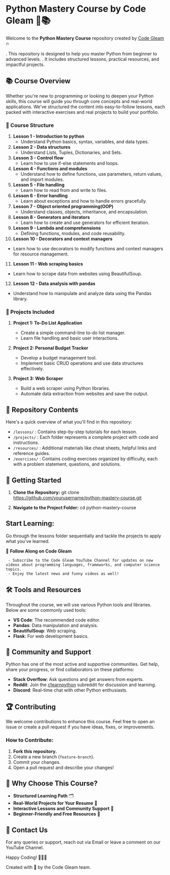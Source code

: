 # Python Mastery Course by Code Gleam 🎥📚

Welcome to the **Python Mastery Course** repository created by [Code Gleam](https://www.youtube.com/channel/CodeGleam) 🔥

. This repository is designed to help you master Python from beginner to advanced levels.
. It includes structured lessons, practical resources, and impactful projects.

## 📚 Course Overview

Whether you're new to programming or looking to deepen your Python skills, this course will guide you through core concepts and real-world applications. We've structured the content into easy-to-follow lessons, each packed with interactive exercises and real projects to build your portfolio.

### 📅 Course Structure

1. **Lesson 1 - Introduction to python**
   - Understand Python basics, syntax, variables, and data types.
2. **Lesson 2 - Data structures**
   - Understand Lists, Tuples, Dictionaries, and Sets.
3. **Lesson 3 - Control flow**
   - Learn how to use if-else statements and loops.
4. **Lesson 4 - Functions and modules**
   - Understand how to define functions, use parameters, return values, and import modules.
5. **Lesson 5 - File handling**
   - Learn how to read from and write to files.
6. **Lesson 6 - Error handling**
   - Learn about exceptions and how to handle errors gracefully.
7. **Lesson 7 - Object oriented programming(OOP)**
   - Understand classes, objects, inheritance, and encapsulation.
8. **Lesson 8 - Generators and iterators**
   - Learn how to create and use generators for efficient iteration.
9. **Lesson 9 - Lambda and comprehensions**
   - Defining functions, modules, and code reusability.
10. **Lesson 10 - Decorators and context managers**
   - Learn how to use decorators to modify functions and context managers for resource management.
11. **Lesson 11 - Web scraping basics**
   - Learn how to scrape data from websites using BeautifulSoup.
12. **Lesson 12 - Data analysis with pandas**
   - Understand how to manipulate and analyze data using the Pandas library.

### 🎯 Projects Included

1. **Project 1: To-Do List Application**
   - Create a simple command-line to-do list manager.
   - Learn file handling and basic user interactions.

2. **Project 2: Personal Budget Tracker**
   - Develop a budget management tool.
   - Implement basic CRUD operations and use data structures effectively.

3. **Project 3: Web Scraper**
   - Build a web scraper using Python libraries.
   - Automate data extraction from websites and save the output.

## 📁 Repository Contents

Here's a quick overview of what you'll find in this repository:

- `/lessons/`   : Contains step-by-step tutorials for each lesson.
- `/projects/`  : Each folder represents a complete project with code and instructions.
- `/resources/` : Additional materials like cheat sheets, helpful links and reference guides.
- `/exercises/` : Contains coding exercises organized by difficulty, each with a problem statement, questions, and solutions.

## 🚀 Getting Started

1. **Clone the Repository:**
     git clone https://github.com/yourusername/python-mastery-course.git

2. **Navigate to the Project Folder:**
     cd python-mastery-course


## Start Learning:

Go through the lessons folder sequentially and tackle the projects to apply what you've learned.

🎥 **Follow Along on Code Gleam**  

     - Subscribe to the Code Gleam YouTube Channel for updates on new videos about programming languages, frameworks, and computer science topics.  
     - Enjoy the latest news and funny videos as well!

## 🛠 Tools and Resources

Throughout the course, we will use various Python tools and libraries. Below are some commonly used tools:


- **VS Code**: The recommended code editor.
- **Pandas**: Data manipulation and analysis.
- **BeautifulSoup**: Web scraping.
- **Flask**: For web development basics.



## 🤝 Community and Support
Python has one of the most active and supportive communities. Get help, share your progress, or find collaborators on these platforms:

- **Stack Overflow**: Ask questions and get answers from experts.
- **Reddit**: Join the [r/learnpython](https://www.reddit.com/r/learnpython/) subreddit for discussion and learning.
- **Discord**: Real-time chat with other Python enthusiasts.

## 🏆 Contributing
We welcome contributions to enhance this course. Feel free to open an issue or create a pull request if you have ideas, fixes, or improvements.

### How to Contribute:
1. **Fork this repository.**
2. Create a new branch (`feature-branch`).
3. Commit your changes.
4. Open a pull request and describe your changes!

## 💼 Why Choose This Course?
- **Structured Learning Path** 🗂️
- **Real-World Projects for Your Resume** 💼
- **Interactive Lessons and Community Support** 🤝
- **Beginner-Friendly and Free Resources** 🎉

## 📧 Contact Us
For any queries or support, reach out via Email or leave a comment on our YouTube Channel.

Happy Coding! 👨‍💻💡

Created with 💙 by the Code Gleam team.

